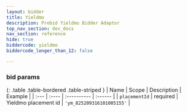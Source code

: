 ```yaml
---
layout: bidder
title: Yieldmo
description: Prebid Yieldmo Bidder Adaptor
top_nav_section: dev_docs
nav_section: reference
hide: true
biddercode: yieldmo
biddercode_longer_than_12: false

---
```



### bid params

{: .table .table-bordered .table-striped }
| Name | Scope | Description | Example |
| :--- | :---- | :---------- | :------ |
| `placementId`   | required | Yieldmo placement id    | `'ym_825209316101005155'` |
